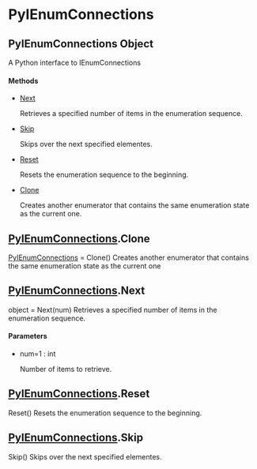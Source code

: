 # PyIEnumConnections


## PyIEnumConnections Object

A Python interface to IEnumConnections

#### Methods

  - [Next](PyIEnumConnections.md#pyienumconnectionsnext)

    Retrieves a specified number of items in the enumeration sequence\.&nbsp;

  - [Skip](PyIEnumConnections.md#pyienumconnectionsskip)

    Skips over the next specified elementes\.&nbsp;

  - [Reset](PyIEnumConnections.md#pyienumconnectionsreset)

    Resets the enumeration sequence to the beginning\.&nbsp;

  - [Clone](PyIEnumConnections.md#pyienumconnectionsclone)

    Creates another enumerator that contains the same enumeration state as the current one\.&nbsp;




## [PyIEnumConnections](PyIEnumConnections.md#pyienumconnections)\.Clone

[PyIEnumConnections](PyIEnumConnections.md#pyienumconnections) = Clone\(\)
Creates another enumerator that contains the same enumeration state as the current one


## [PyIEnumConnections](PyIEnumConnections.md#pyienumconnections)\.Next

object = Next\(num\)
Retrieves a specified number of items in the enumeration sequence\.

#### Parameters

  - num=1 : int

    Number of items to retrieve\.


## [PyIEnumConnections](PyIEnumConnections.md#pyienumconnections)\.Reset

Reset\(\)
Resets the enumeration sequence to the beginning\.


## [PyIEnumConnections](PyIEnumConnections.md#pyienumconnections)\.Skip

Skip\(\)
Skips over the next specified elementes\.